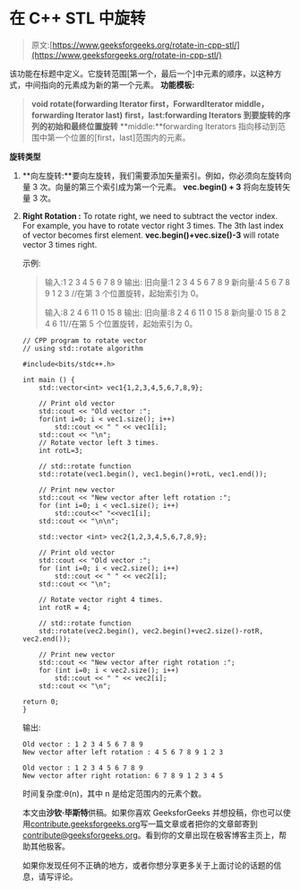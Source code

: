 # 在 C++ STL 中旋转

> 原文:[https://www.geeksforgeeks.org/rotate-in-cpp-stl/](https://www.geeksforgeeks.org/rotate-in-cpp-stl/)

该功能在标题<algorithm>中定义。它旋转范围[第一个，最后一个]中元素的顺序，以这种方式，中间指向的元素成为新的第一个元素。
**功能模板:**</algorithm>

> **void rotate(forwarding Iterator first，ForwardIterator middle，forwarding Iterator last)**
> **first，last:**forwarding Iterators 到要旋转的序列的初始和最终位置**旋转**
> **middle:**forwarding Iterators 指向移动到范围中第一个位置的[first，last]范围内的元素。

**旋转类型**

1.  **向左旋转:**要向左旋转，我们需要添加矢量索引。例如，你必须向左旋转向量 3 次。向量的第三个索引成为第一个元素。 **vec.begin() + 3** 将向左旋转矢量 3 次。
2.  **Right Rotation :** To rotate right, we need to subtract the vector index. For example, you have to rotate vector right 3 times. The 3th last index of vector becomes first element. **vec.begin()+vec.size()-3** will rotate vector 3 times right.

    示例:

    > 输入:1 2 3 4 5 6 7 8 9
    > 输出:
    > 旧向量:1 2 3 4 5 6 7 8 9
    > 新向量:4 5 6 7 8 9 1 2 3 //在第 3 个位置旋转，起始索引为 0。
    > 
    > 输入:8 2 4 6 11 0 15 8
    > 输出:
    > 旧向量:8 2 4 6 11 0 15 8
    > 新向量:0 15 8 2 4 6 11//在第 5 个位置旋转，起始索引为 0。

    ```
    // CPP program to rotate vector
    // using std::rotate algorithm

    #include<bits/stdc++.h>

    int main () {
        std::vector<int> vec1{1,2,3,4,5,6,7,8,9};

        // Print old vector
        std::cout << "Old vector :";
        for(int i=0; i < vec1.size(); i++)
            std::cout << " " << vec1[i];
        std::cout << "\n";
        // Rotate vector left 3 times.
        int rotL=3;

        // std::rotate function
        std::rotate(vec1.begin(), vec1.begin()+rotL, vec1.end());

        // Print new vector
        std::cout << "New vector after left rotation :";
        for (int i=0; i < vec1.size(); i++)
            std::cout<<" "<<vec1[i];
        std::cout << "\n\n";

        std::vector <int> vec2{1,2,3,4,5,6,7,8,9};

        // Print old vector
        std::cout << "Old vector :";
        for (int i=0; i < vec2.size(); i++)
            std::cout << " " << vec2[i];
        std::cout << "\n";

        // Rotate vector right 4 times.
        int rotR = 4;

        // std::rotate function
        std::rotate(vec2.begin(), vec2.begin()+vec2.size()-rotR, vec2.end());

        // Print new vector
        std::cout << "New vector after right rotation :";
        for (int i=0; i < vec2.size(); i++)
            std::cout << " " << vec2[i];
        std::cout << "\n";

    return 0;
    }
    ```

    输出:

    ```
    Old vector : 1 2 3 4 5 6 7 8 9
    New vector after left rotation : 4 5 6 7 8 9 1 2 3

    Old vector : 1 2 3 4 5 6 7 8 9
    New vector after right rotation: 6 7 8 9 1 2 3 4 5

    ```

    时间复杂度:θ(n)，其中 n 是给定范围内的元素个数。

    本文由**沙钦·毕斯特**供稿。如果你喜欢 GeeksforGeeks 并想投稿，你也可以使用[contribute.geeksforgeeks.org](http://www.contribute.geeksforgeeks.org)写一篇文章或者把你的文章邮寄到 contribute@geeksforgeeks.org。看到你的文章出现在极客博客主页上，帮助其他极客。

    如果你发现任何不正确的地方，或者你想分享更多关于上面讨论的话题的信息，请写评论。